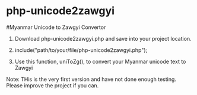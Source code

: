 # php-unicode2zawgyi
#Myanmar Unicode to Zawgyi Convertor

1. Download php-unicode2zawgyi.php and save into your project location.

2. include("path/to/your/file/php-unicode2zawgyi.php");

3. Use this function, uniToZg(), to convert your Myanmar unicode text to Zawgyi

Note:
THis is the very first version and have not done enough testing. Please improve the project if you can.
